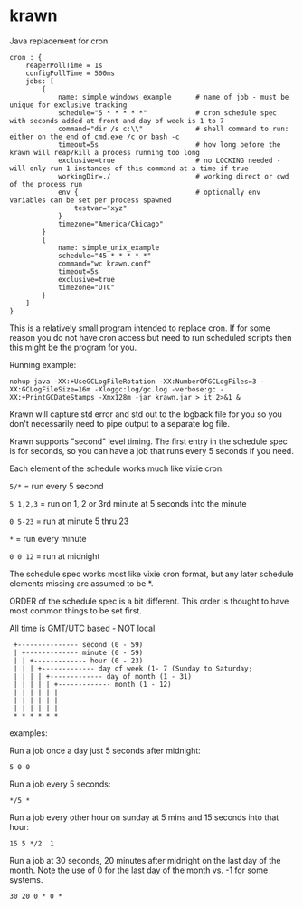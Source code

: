 # krawn
Java replacement for cron.

```
cron : {
	reaperPollTime = 1s
	configPollTime = 500ms
	jobs: [
		{ 
			name: simple_windows_example      # name of job - must be unique for exclusive tracking
			schedule="5 * * * * *"            # cron schedule spec with seconds added at front and day of week is 1 to 7
			command="dir /s c:\\"             # shell command to run: either on the end of cmd.exe /c or bash -c
			timeout=5s                        # how long before the krawn will reap/kill a process running too long
			exclusive=true                    # no LOCKING needed - will only run 1 instances of this command at a time if true
			workingDir=./                     # working direct or cwd of the process run
			env {                             # optionally env variables can be set per process spawned
				testvar="xyz"
			}
			timezone="America/Chicago"
		}
		{ 
			name: simple_unix_example
			schedule="45 * * * * *"
			command="wc krawn.conf"
			timeout=5s
			exclusive=true
			timezone="UTC"
		}
	]
}
```

This is a relatively small program intended to replace cron.  If for some reason you do not have cron access but need to run scheduled scripts then this might be the program for you.

Running example:

`nohup java -XX:+UseGCLogFileRotation -XX:NumberOfGCLogFiles=3 -XX:GCLogFileSize=16m -Xloggc:log/gc.log -verbose:gc -XX:+PrintGCDateStamps -Xmx128m -jar krawn.jar > it 2>&1 &`


Krawn will capture std error and std out to the logback file for you so you don't necessarily need to pipe output to a separate log file.

Krawn supports "second" level timing.  The first entry in the schedule spec is for seconds, so you can have a job that runs every 5 seconds if you need.

Each element of the schedule works much like vixie cron.

`5/*` =  run every 5 second

`5 1,2,3` = run on 1, 2 or 3rd minute at 5 seconds into the minute

`0 5-23` = run at minute 5 thru 23

`*` = run every minute
 
`0 0 12` = run at midnight

The schedule spec works most like vixie cron format, but any later schedule elements missing are assumed to be *.  

ORDER of the schedule spec is a bit different.  This order is thought to have most common things to be set first.

All time is GMT/UTC based - NOT local.  

```
 +--------------- second (0 - 59)
 | +------------- minute (0 - 59)
 | | +------------- hour (0 - 23)
 | | | +------------- day of week (1- 7 (Sunday to Saturday;
 | | | | +------------- day of month (1 - 31)
 | | | | | +------------- month (1 - 12)
 | | | | | |                                  
 | | | | | | 
 | | | | | | 
 * * * * * *
```

examples:

Run a job once a day just 5 seconds after midnight:

`5 0 0`

Run a job every 5 seconds:

`*/5 *`

Run a job every other hour on sunday at 5 mins and 15 seconds into that hour:

`15 5 */2  1`

Run a job at 30 seconds, 20 minutes after midnight on the last day of the month.  Note the use of 0 for the last day of the month vs. -1 for some systems.

`30 20 0 * 0 *`



